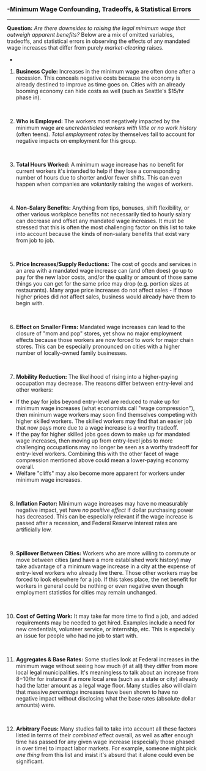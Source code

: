 ### -Minimum Wage Confounding, Tradeoffs, & Statistical Errors
---

**Question:** *Are there downsides to raising the legal minimum wage that outweigh apparent benefits?* Below are a mix of omitted variables, tradeoffs, and statistical errors in observing the effects of any mandated wage increases that differ from purely *market-clearing* raises.

-

1) **Business Cycle:** Increases in the minimum wage are often done after a recession. This conceals negative costs because the economy is already destined to improve as time goes on. Cities with an already booming economy can hide costs as well (such as Seattle's $15/hr phase in).

&nbsp;

2) **Who is Employed:** The workers most negatively impacted by the minimum wage are *uncredentialed workers with little or no work history* (often teens). *Total employment rates* by themselves fail to account for negative impacts on employment for this group.

&nbsp;

3) **Total Hours Worked:** A minimum wage increase has no benefit for current workers it's intended to help if they lose a corresponding number of hours due to shorter and/or fewer shifts. This can even happen when companies are *voluntarily* raising the wages of workers.

&nbsp;

4) **Non-Salary Benefits:** Anything from tips, bonuses, shift flexibility, or other various workplace benefits not necessarily tied to hourly salary can decrease and offset any mandated wage increases. It must be stressed that this is often the most challenging factor on this list to take into account because the kinds of non-salary benefits that exist vary from job to job.

&nbsp;

5) **Price Increases/Supply Reductions:** The cost of goods and services in an area with a mandated wage increase can (and often does) go up to pay for the new labor costs, and/or the quality or amount of those same things you can get for the same price may drop (e.g. portion sizes at restaurants). Many argue price increases do not affect sales - if those higher prices did *not* affect sales, business would already have them to begin with.

&nbsp;

6) **Effect on Smaller Firms:** Mandated wage increases can lead to the closure of "mom and pop" stores, yet show no major employment effects because those workers are now forced to work for major chain stores. This can be especially pronounced on cities with a higher number of locally-owned family businesses.

&nbsp;

7) **Mobility Reduction:** The likelihood of rising into a higher-paying occupation may decrease. The reasons differ between entry-level and other workers: 

* If the pay for jobs beyond entry-level are reduced to make up for minimum wage increases (what economists call "wage compression"), then minimum wage workers may soon find themselves competing with higher skilled workers. The skilled workers may find that an easier job that now pays more due to a wage increase is a worthy tradeoff.
* If the pay for higher skilled jobs goes down to make up for mandated wage increases, then moving up from entry-level jobs to more challenging occupations may no longer be seen as a worthy tradeoff for entry-level workers. Combining this with the other facet of wage compression mentioned above could mean a lower-paying economy overall.
* Welfare "cliffs" may also become more apparent for workers under minimum wage increases.

&nbsp;

8) **Inflation Factor:** Minimum wage increases may have no measurably negative impact, yet have *no positive effect* if dollar purchasing power has decreased. This can be especially relevant if the wage increase is passed after a recession, and Federal Reserve interest rates are artificially low.

&nbsp;

9) **Spillover Between Cities:** Workers who are more willing to commute or move between cities (and have a more established work history) may take advantage of a minimum wage increase in a city at the expense of entry-level workers who already live there. Those other workers may be forced to look elsewhere for a job. If this takes place, the net benefit for workers in general could be nothing or even negative even though employment statistics for cities may remain unchanged.

&nbsp;

10) **Cost of Getting Work:** It may take far more time to find a job, and added requirements may be needed to get hired. Examples include a need for new credentials, volunteer service, or internship, etc. This is especially an issue for people who had no job to start with.

&nbsp;

11) **Aggregates & Base Rates:** Some studies look at Federal increases in the minimum wage without seeing how much (if at all) they differ from more local legal municipalities. It's meaningless to talk about an increase from $8-$10/hr for instance if a more local area (such as a state or city) already had the latter amount as a legal wage floor. Many studies also will claim that massive *percentage* increases have been shown to have no negative impact without disclosing what the base rates (absolute dollar amounts) were.

&nbsp;

12) **Arbitrary Focus:** Many studies fail to take into account all these factors listed in terms of their *combined* effect overall, as well as after enough time has passed for any given wage increase (especially those phased in over time) to impact labor markets. For example, someone might pick *one thing* from this list and insist it's absurd that it alone could even be significant.
